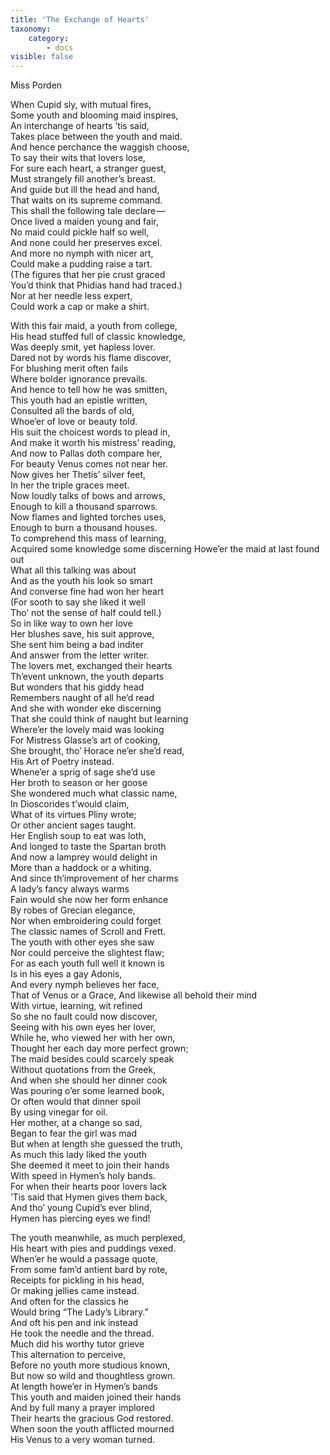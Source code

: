 ```yaml
---
title: 'The Exchange of Hearts'
taxonomy:
    category:
        - docs
visible: false
---
```


<div class="author">Miss Porden</div>

When Cupid sly, with mutual fires,  
Some youth and blooming maid inspires,  
An interchange of hearts ’tis said,  
Takes place between the youth and maid.  
And hence perchance the waggish choose,  
To say their wits that lovers lose,  
For sure each heart, a stranger guest,  
Must strangely fill another’s breast.  
And guide but ill the head and hand,  
That waits on its supreme command.   
This shall the following tale declare —   
Once lived a maiden young and fair,  
No maid could pickle half so well,  
And none could her preserves excel.  
And more no nymph with nicer art,  
Could make a pudding raise a tart.  
(The figures that her pie crust graced  
You’d think that Phidias hand had traced.)  
Nor at her needle less expert,  
Could work a cap or make a shirt.

With this fair maid, a youth from college,  
His head stuffed full of classic knowledge,  
Was deeply smit, yet hapless lover.  
Dared not by words his flame discover,  
For blushing merit often fails  
Where bolder ignorance prevails.  
And hence to tell how he was smitten,  
This youth had an epistle written,  
Consulted all the bards of old,  
Whoe’er of love or beauty told.  
His suit the choicest words to plead in,  
And make it worth his mistress’ reading,  
And now to Pallas doth compare her,  
For beauty Venus comes not near her.  
Now gives her Thetis’ silver feet,  
In her the triple graces meet.  
Now loudly talks of bows and arrows,  
Enough to kill a thousand sparrows.  
Now flames and lighted torches uses,  
Enough to burn a thousand houses.  
To comprehend this mass of learning,  
Acquired some knowledge some discerning
Howe’er the maid at last found out  
What all this talking was about  
And as the youth his look so smart  
And converse fine had won her heart  
(For sooth to say she liked it well  
Tho’ not the sense of half could tell.)  
So in like way to own her love  
Her blushes save, his suit approve,  
She sent him being a bad inditer  
And answer from the letter writer.  
The lovers met, exchanged their hearts  
Th’event unknown, the youth departs  
But wonders that his giddy head  
Remembers naught of all he’d read  
And she with wonder eke discerning  
That she could think of naught but learning  
Where’er the lovely maid was looking  
For Mistress Glasse’s art of cooking,  
She brought, tho’ Horace ne’er she’d read,  
His Art of Poetry instead.  
Whene’er a sprig of sage she’d use  
Her broth to season or her goose  
She wondered much what classic name,  
In Dioscorides t’would claim,  
What of its virtues Pliny wrote;  
Or other ancient sages taught.  
Her English soup to eat was loth,  
And longed to taste the Spartan broth  
And now a lamprey would delight in  
More than a haddock or a whiting.  
And since th’improvement of her charms  
A lady’s fancy always warms  
Fain would she now her form enhance  
By robes of Grecian elegance,  
Nor when embroidering could forget  
The classic names of Scroll and Frett.  
The youth with other eyes she saw  
Nor could perceive the slightest flaw;  
For as each youth full well it known is  
Is in his eyes a gay Adonis,  
And every nymph believes her face,  
That of Venus or a Grace,
And likewise all behold their mind  
With virtue, learning, wit refined  
So she no fault could now discover,  
Seeing with his own eyes her lover,  
While he, who viewed her with her own,  
Thought her each day more perfect grown;  
The maid besides could scarcely speak  
Without quotations from the Greek,  
And when she should her dinner cook  
Was pouring o’er some learned book,  
Or often would that dinner spoil  
By using vinegar for oil.  
Her mother, at a change so sad,  
Began to fear the girl was mad  
But when at length she guessed the truth,  
As much this lady liked the youth  
She deemed it meet to join their hands  
With speed in Hymen’s holy bands.  
For when their hearts poor lovers lack  
’Tis said that Hymen gives them back,  
And tho’ young Cupid’s ever blind,  
Hymen has piercing eyes we find!  

The youth meanwhile, as much perplexed,  
His heart with pies and puddings vexed.  
When’er he would a passage quote,  
From some fam’d antient bard by rote,  
Receipts for pickling in his head,  
Or making jellies came instead.  
And often for the classics he  
Would bring “The Lady’s Library.”  
And oft his pen and ink instead  
He took the needle and the thread.  
Much did his worthy tutor grieve  
This alternation to perceive,  
Before no youth more studious known,  
But now so wild and thoughtless grown.  
At length howe’er in Hymen’s bands  
This youth and maiden joined their hands  
And by full many a prayer implored  
Their hearts the gracious God restored.  
When soon the youth afflicted mourned  
His Venus to a very woman turned.